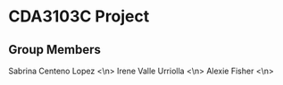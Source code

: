# CDA3103C Project

## Group Members

Sabrina Centeno Lopez <\n>
Irene Valle Urriolla <\n>
Alexie Fisher <\n>